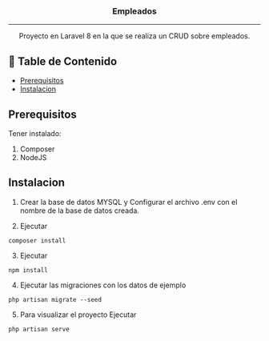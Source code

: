 
<h3 align="center">Empleados</h3>

---

<p align="center"> Proyecto en Laravel 8 en la que se realiza un CRUD sobre empleados.
    <br> 
</p>

## 📝 Table de Contenido

- [Prerequisitos](#prereqisitos)
- [Instalacion](#instalacion)


## Prerequisitos <a name = "prereqisitos"></a>
Tener instalado: 
1. Composer
2. NodeJS

## Instalacion <a name = "instalacion"></a>

1. Crear la base de datos MYSQL y Configurar el archivo .env con el nombre de la base de datos creada.

2. Ejecutar 
```
composer install
```
3. Ejecutar 
```
npm install
```

4. Ejecutar las migraciones con los datos de ejemplo
```
php artisan migrate --seed
```

5. Para visualizar el proyecto Ejecutar 
```
php artisan serve
```


